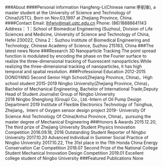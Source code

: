 ###About
####Personal information
Hangfeng-Li(Chinese name:李航锋), a master student at the University of Science and Technology of China(USTC).
Born on Nov.03,1997 at Zhejiang Province, China.
####Contact
Email: 
lhfwjy@mail.ustc.edu.cn
Phone: 
(86)18888641143
Address：
1：School of Biomedical Engineering (Suzhou), Division of Life Sciences and Medicine, University of Science and Technology of China, Hefei 230022, China 
2：Suzhou Institute of Biomedical Engineering and Technology, Chinese Academy of Science, Suzhou 215163, China
###The latest news
None
###Research
3D Nanoparticle Tracking
The point spread function is modulated by encoding the phase on the Fourier surface to realize the three-dimensional tracking of fluorescent nanoparticles.While realizing the three-dimensional tracking of nanoparticles, it has high temporal and spatial resolution.
###Professional Education
2012-2015 DONGYANG Second Senior High School(Zhejiang Province, China)，High school student
2015-2019 Ningbo University(Zhejiang Province, China)，Bachelor of Mechanical Engineering, Bachelor of International Trade,Deputy Head of Student Journalist Group of Ningbo     University    
2018 Ningbo Shenglong (Group) Co., Ltd.-Intern of Oil Pump Design Department
2019 Institute of Flexible Electronics Technology of Tsinghua, Zhejiang，Intern of Oxygen sensor design project
2019-     University Of Science And Technology Of China(Anhui Province, China)，pursuing the master degree of Mechanical Engineering 
###Honors & Awards
2015.12.20, The third prize of Zhejiang University Student Physics Innovation Competition
2016.09.18, 2016 Outstanding Student Reporter of Ningbo University
2017.10.20  Advanced Individual in Summer Social Practice of Ningbo University
2017.10.22, The 31st place in the 11th Honda China Energy Conservation Car Competition
2018.07     Second Prize of the National College Student Mechanical Innovation Design Competition
2019.01     Excellent college student of Ningbo University
###Featured Publications
None

